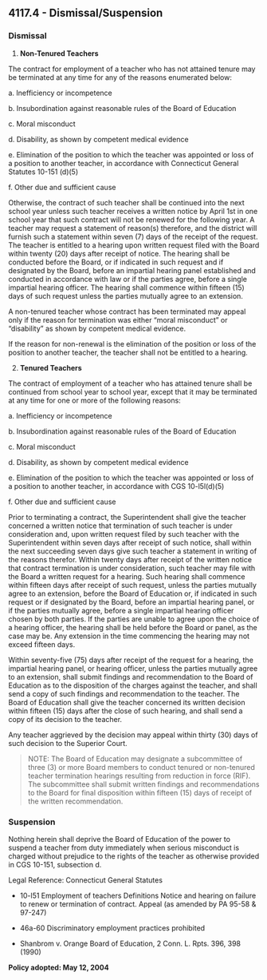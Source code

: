 ## 4117.4 - Dismissal/Suspension

### Dismissal

1.  **Non-Tenured Teachers**

  The contract for employment of a teacher who has not attained tenure may be terminated at any time for any of the reasons enumerated below:

  a.  Inefficiency or incompetence

  b.  Insubordination against reasonable rules of the Board of Education

  c.  Moral misconduct

  d.  Disability, as shown by competent medical evidence

  e.  Elimination of the position to which the teacher was appointed or loss of a position to another teacher, in accordance with Connecticut General Statutes 10-151 (d)(5)

  f.  Other due and sufficient cause

  Otherwise, the contract of such teacher shall be continued into the next school year unless such teacher receives a written notice by April 1st in one school year that such contract will not be renewed for the following year. A teacher may request a statement of reason(s) therefore, and the district will furnish such a statement within seven (7) days of the receipt of the request.  The teacher is entitled to a hearing upon written request filed with the Board within twenty (20) days after receipt of notice. The hearing shall be conducted before the Board, or if indicated in such request and if designated by the Board, before an impartial hearing panel established and conducted in accordance with law or if the parties agree, before a single impartial hearing officer. The hearing shall commence within fifteen (15) days of such request unless the parties mutually agree to an extension.

  A non-tenured teacher whose contract has been terminated may appeal only if the reason for termination was either “moral misconduct” or “disability” as shown by competent medical evidence.

  If the reason for non-renewal is the elimination of the position or loss of the position to another teacher, the teacher shall not be entitled to a hearing.

2.  **Tenured Teachers**

  The contract of employment of a teacher who has attained tenure shall be continued from school year to school year, except that it may be terminated at any time for one or more of the following reasons:

  a.  Inefficiency or incompetence

  b.  Insubordination against reasonable rules of the Board of Education

  c.  Moral misconduct

  d.  Disability, as shown by competent medical evidence

  e.  Elimination of the position to which the teacher was appointed or loss of a position to another teacher, in accordance with CGS 10-l5l(d)(5)

  f.  Other due and sufficient cause

Prior to terminating a contract, the Superintendent shall give the teacher concerned a written notice that termination of such teacher is under consideration and, upon written request filed by such teacher with the Superintendent within seven days after receipt of such notice, shall within the next succeeding seven days give such teacher a statement in writing of the reasons therefor.  Within twenty days after receipt of the written notice that contract termination is under consideration, such teacher may file with the Board a written request for a hearing.  Such hearing shall commence within fifteen days after receipt of such request, unless the parties mutually agree to an extension, before the Board of Education or, if indicated in such request or if designated by the Board, before an impartial hearing panel, or if the parties mutually agree, before a single impartial hearing officer chosen by both parties.  If the parties are unable to agree upon the choice of a hearing officer, the hearing shall be held before the Board or panel, as the case may be.  Any extension in the time commencing the hearing may not exceed fifteen days.

Within seventy-five (75) days after receipt of the request for a hearing, the impartial hearing panel, or hearing officer, unless the parties mutually agree to an extension, shall submit findings and recommendation to the Board of Education as to the disposition of the charges against the teacher, and shall send a copy of such findings and recommendation to the teacher. The Board of Education shall give the teacher concerned its written decision within fifteen (15) days after the close of such hearing, and shall send a copy of its decision to the teacher.

Any teacher aggrieved by the decision may appeal within thirty (30) days of such decision to the Superior Court.

> NOTE:   The Board of Education may designate a subcommittee of three (3) or more Board members to conduct tenured or non-tenured teacher termination hearings resulting from reduction in force (RIF).  The subcommittee shall submit written findings and recommendations to the Board for final disposition within fifteen (15) days of receipt of the written recommendation.

### Suspension

Nothing herein shall deprive the Board of Education of the power to suspend a teacher from duty immediately when serious misconduct is charged without prejudice to the rights of the teacher as otherwise provided in CGS 10-151, subsection d.

Legal Reference:   Connecticut General Statutes

* 10-l51 Employment of teachers Definitions Notice and hearing on failure to renew or termination of contract.  Appeal (as amended by PA 95-58 & 97-247)

* 46a-60 Discriminatory employment practices prohibited

* Shanbrom v. Orange Board of Education, 2 Conn. L. Rpts. 396, 398 (1990)

**Policy adopted:   May 12, 2004**

